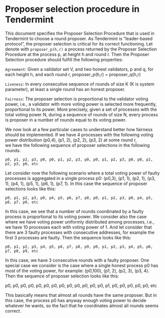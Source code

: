 # Proposer selection procedure in Tendermint

This document specifies the Proposer Selection Procedure that is used in Tendermint to choose a round proposer.
As Tendermint is “leader-based protocol”, the proposer selection is critical for its correct functioning.
Let denote with `proposer_p(h,r)` a process returned by the Proposer Selection Procedure at the process p, at height h
and round r. Then the Proposer Selection procedure should fulfill the following properties:

`Agreement`: Given a validator set V, and two honest validators,
p and q, for each height h, and each round r,
proposer_p(h,r) = proposer_q(h,r)

`Liveness`: In every consecutive sequence of rounds of size K (K is system parameter), at least a
single round has an honest proposer.

`Fairness`: The proposer selection is proportional to the validator voting power, i.e., a validator with more
voting power is selected more frequently, proportional to its power. More precisely, given a set of processes
with the total voting power N, during a sequence of rounds of size N, every process is proposer in a number of rounds
equal to its voting power.

We now look at a few particular cases to understand better how fairness should be implemented.
If we have 4 processes with the following voting power distribution (p0,4), (p1, 2), (p2, 2), (p3, 2) at some round r,  
we have the following sequence of proposer selections in the following rounds:

`p0, p1, p2, p3, p0, p0, p1, p2, p3, p0, p0, p1, p2, p3, p0, p0, p1, p2, p3, p0, etc`

Let consider now the following scenario where a total voting power of faulty processes is aggregated in a single process
p0: (p0,3), (p1, 1), (p2, 1), (p3, 1), (p4, 1), (p5, 1), (p6, 1), (p7, 1).
In this case the sequence of proposer selections looks like this:

`p0, p1, p2, p3, p0, p4, p5, p6, p7, p0, p0, p1, p2, p3, p0, p4, p5, p6, p7, p0, etc`

In this case, we see that a number of rounds coordinated by a faulty process is proportional to its voting power.
We consider also the case where we have voting power uniformly distributed among processes, i.e., we have 10 processes
each with voting power of 1. And let consider that there are 3 faulty processes with consecutive addresses,
for example the first 3 processes are faulty. Then the sequence looks like this:

`p0, p1, p2, p3, p4, p5, p6, p7, p8, p9, p0, p1, p2, p3, p4, p5, p6, p7, p8, p9, etc`

In this case, we have 3 consecutive rounds with a faulty proposer.
One special case we consider is the case where a single honest process p0 has most of the voting power, for example:
(p0,100), (p1, 2), (p2, 3), (p3, 4). Then the sequence of proposer selection looks like this:

p0, p0, p0, p0, p0, p0, p0, p0, p0, p0, p0, p0, p0, p1, p0, p0, p0, p0, p0, etc

This basically means that almost all rounds have the same proposer. But in this case, the process p0 has anyway enough
voting power to decide whatever he wants, so the fact that he coordinates almost all rounds seems correct.
